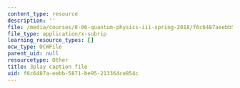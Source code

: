 ```yaml
---
content_type: resource
description: ''
file: /media/courses/8-06-quantum-physics-iii-spring-2018/f6c6487aeebb5871be95213364ce854c_41ee6EsHchA.vtt
file_type: application/x-subrip
learning_resource_types: []
ocw_type: OCWFile
parent_uid: null
resourcetype: Other
title: 3play caption file
uid: f6c6487a-eebb-5871-be95-213364ce854c
---
```

